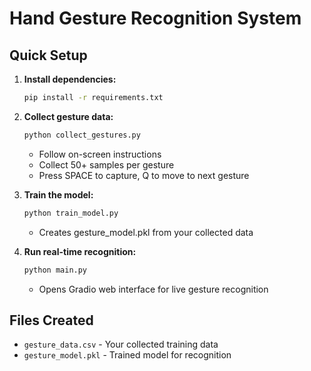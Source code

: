 # Hand Gesture Recognition System

## Quick Setup

1. **Install dependencies:**
   ```bash
   pip install -r requirements.txt
   ```

2. **Collect gesture data:**
   ```bash
   python collect_gestures.py
   ```
   - Follow on-screen instructions
   - Collect 50+ samples per gesture
   - Press SPACE to capture, Q to move to next gesture

3. **Train the model:**
   ```bash
   python train_model.py
   ```
   - Creates gesture_model.pkl from your collected data

4. **Run real-time recognition:**
   ```bash
   python main.py
   ```
   - Opens Gradio web interface for live gesture recognition

## Files Created
- `gesture_data.csv` - Your collected training data
- `gesture_model.pkl` - Trained model for recognition
